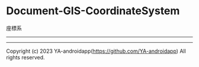 # Document-GIS-CoordinateSystem

座標系

---



---

Copyright (c) 2023 YA-androidapp(https://github.com/YA-androidapp) All rights reserved.
